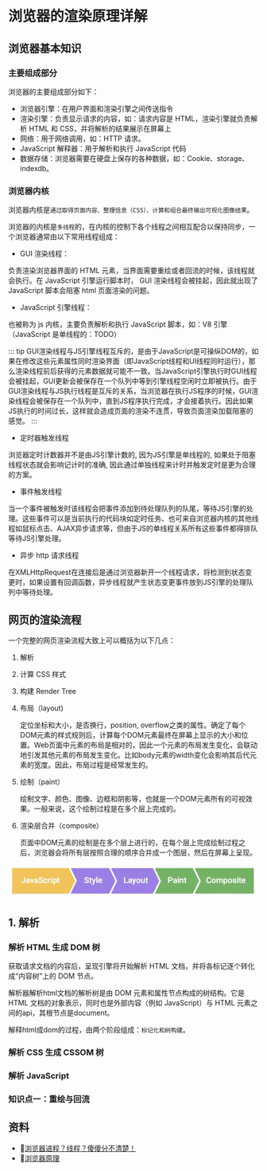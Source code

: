 # 浏览器的渲染原理详解

## 浏览器基本知识

### 主要组成部分

浏览器的主要组成部分如下：

- 浏览器引擎：在用户界面和渲染引擎之间传送指令
- 渲染引擎：负责显示请求的内容，如：请求内容是 HTML，渲染引擎就负责解析 HTML 和 CSS，并将解析的结果展示在屏幕上
- 网络：用于网络调用，如：HTTP 请求。
- JavaScript 解释器：用于解析和执行 JavaScript 代码
- 数据存储：浏览器需要在硬盘上保存的各种数据，如：Cookie、storage、indexdb。

### 浏览器内核

浏览器内核是`通过取得页面内容、整理信息（CSS）、计算和组合最终输出可视化图像结果`。

浏览器的内核是`多线程`的，在内核的控制下各个线程之间相互配合以保持同步，一个浏览器通常由以下常用线程组成：

- GUI 渲染线程：

负责渲染浏览器界面的 HTML 元素，当界面需要重绘或者回流的时候，该线程就会执行。在 JavaScript 引擎运行脚本时， GUI 渲染线程会被挂起，因此就出现了 JavaScript 脚本会阻塞 html 页面渲染的问题。

- JavaScript 引擎线程：

也被称为 js 内核，主要负责解析和执行 JavaScript 脚本，如：V8 引擎（JavaScript 是单线程的：TODO）

::: tip
GUI渲染线程与JS引擎线程互斥的，是由于JavaScript是可操纵DOM的，如果在修改这些元素属性同时渲染界面（即JavaScript线程和UI线程同时运行），那么渲染线程前后获得的元素数据就可能不一致。当JavaScript引擎执行时GUI线程会被挂起，GUI更新会被保存在一个队列中等到引擎线程空闲时立即被执行。由于GUI渲染线程与JS执行线程是互斥的关系，当浏览器在执行JS程序的时候，GUI渲染线程会被保存在一个队列中，直到JS程序执行完成，才会接着执行。因此如果JS执行的时间过长，这样就会造成页面的渲染不连贯，导致页面渲染加载阻塞的感觉。
:::
- 定时器触发线程

浏览器定时计数器并不是由JS引擎计数的, 因为JS引擎是单线程的, 如果处于阻塞线程状态就会影响记计时的准确, 因此通过单独线程来计时并触发定时是更为合理的方案。

- 事件触发线程

当一个事件被触发时该线程会把事件添加到待处理队列的队尾，等待JS引擎的处理。这些事件可以是当前执行的代码块如定时任务、也可来自浏览器内核的其他线程如鼠标点击、AJAX异步请求等，但由于JS的单线程关系所有这些事件都得排队等待JS引擎处理。

- 异步 http 请求线程

在XMLHttpRequest在连接后是通过浏览器新开一个线程请求，将检测到状态变更时，如果设置有回调函数，异步线程就产生状态变更事件放到JS引擎的处理队列中等待处理。

## 网页的渲染流程

一个完整的网页渲染流程大致上可以概括为以下几点：

1. 解析
2. 计算 CSS 样式
3. 构建 Render Tree
4. 布局（layout)

    定位坐标和大小，是否换行，position, overflow之类的属性。确定了每个DOM元素的样式规则后，计算每个DOM元素最终在屏幕上显示的大小和位置。Web页面中元素的布局是相对的，因此一个元素的布局发生变化，会联动地引发其他元素的布局发生变化。比如body元素的width变化会影响其后代元素的宽度。因此，布局过程是经常发生的。

5. 绘制（paint）

    绘制文字、颜色、图像、边框和阴影等，也就是一个DOM元素所有的可视效果。一般来说，这个绘制过程是在多个层上完成的。

6. 渲染层合并（composite）

    页面中DOM元素的绘制是在多个层上进行的，在每个层上完成绘制过程之后，浏览器会将所有层按照合理的顺序合并成一个图层，然后在屏幕上呈现。

![浏览器渲染过程](./images/browser-xrlc.png)

## 1. 解析

### 解析 HTML 生成 DOM 树

获取请求文档的内容后，呈现引擎将开始解析 HTML 文档，并将各标记逐个转化成“内容树”上的 DOM 节点。

解析器解析html文档的解析树是由 DOM 元素和属性节点构成的树结构。它是 HTML 文档的对象表示，同时也是外部内容（例如 JavaScript）与 HTML 元素之间的api，其根节点是document。

解释html成dom的过程，由两个阶段组成：`标记化和树构建`。





### 解析 CSS 生成 CSSOM 树
### 解析 JavaScript
### 知识点一：重绘与回流

## 资料

- 🍃[浏览器进程？线程？傻傻分不清楚！](https://imweb.io/topic/58e3bfa845e5c13468f567d5)
- 🍃[浏览器原理](https://juejin.im/post/5b0a6f1af265da0ddb63ecd9#heading-27)